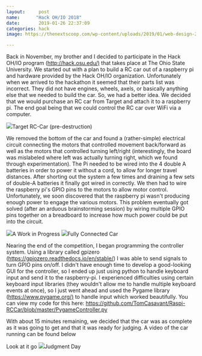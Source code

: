 ```yaml
---
layout:     post
name:      "Hack OH/IO 2018"
date:       2019-01-26 22:37:09
categories: hack
image: https://thenextscoop.com/wp-content/uploads/2019/01/web-design-2019.jpg

---
```

Back in November, my brother and I decided to participate in the Hack OH/IO program ([http://hack.osu.edu/)](http://hack.osu.edu/) that takes place at The Ohio State University. We started out with a plan to build a RC car out of a raspberry pi and hardware provided by the Hack OH/IO organization. Unfortunately when we arrived to the hackathon it seemed that their parts list was incorrect. They did not have engines, wheels, axels, or basically anything else that we needed to build the car. So, we had a better idea. We decided that we would purchase an RC car from Target and attach it to a raspberry pi. The end goal being that we could control the RC car over WiFi via a computer. 

![](http://www.tomcasavant.com/wp-content/uploads/20737.jpeg)Target RC-Car (pre-destruction)

We removed the bottom of the car and found a (rather-simple) electrical circuit connecting the motors that controlled movement back/forward as well as the motors that controlled turning left/right (interestingly, the board was mislabeled where left was actually turning right, which we found through experimentation). The Pi needed to be wired into the 4 double A batteries in order to power it without a cord, to allow for longer travel distances. After shorting out the system a few times and draining a few sets of double-A batteries it finally got wired in correctly. We then had to wire the raspberry pi's GPIO pins to the motors to allow motor control. Unfortunately, we soon discovered that the raspberry pi wasn't producing enough power to engage the various motors. This problem eventually got solved (after an arduous brainstorming session) by wiring multiple GPIO pins together on a breadboard to increase how much power could be put into the circuit. 

![](http://www.tomcasavant.com/wp-content/uploads/working-car.jpg)A Work in Progress ![](http://www.tomcasavant.com/wp-content/uploads/wired-car.jpg)Fully Connected Car

Nearing the end of the competition, I began programming the controller system. Using a library called gpizero (<https://gpiozero.readthedocs.io/en/stable/>) I was able to send signals to turn GPIO pins on/off. I didn't have enough time to develop a good-looking GUI for the controller, so I ended up just using python to handle keyboard input and send it to the raspberry-pi. I experienced difficulties using certain keyboard input libraries (they wouldn't allow me to handle multiple keyboard events at once), so I just went ahead and used the Pygame library ([https://www.pygame.org/)](https://www.pygame.org/) to handle input which worked beautifully. You can view my code for this here: <https://github.com/TomCasavant/Raspi-RCCar/blob/master/PygameController.py>

With about 15 minutes remaining, we decided that the car was as complete as it was going to get and that it was ready for judging. A video of the car running can be found below

Look at it go ![](http://www.tomcasavant.com/wp-content/uploads/Completed-car.jpg)Judgment Day
